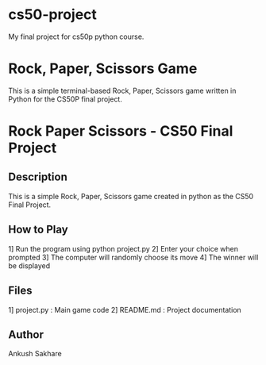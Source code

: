 # cs50-project
My final project for cs50p python course.

# Rock, Paper, Scissors Game
This is a simple terminal-based Rock, Paper, Scissors game written in Python for the CS50P final project.

# Rock Paper Scissors - CS50 Final Project

## Description
This is a simple Rock, Paper, Scissors game created in python as the CS50 Final Project.

## How to Play
1] Run the program using python project.py
2] Enter your choice when prompted
3] The computer will randomly choose its move
4] The winner will be displayed

## Files
1] project.py : Main game code
2] README.md : Project documentation

## Author
Ankush Sakhare

